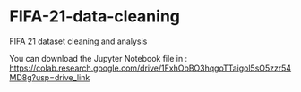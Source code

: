 # FIFA-21-data-cleaning
FIFA 21 dataset cleaning and analysis

You can download the Jupyter Notebook file in : https://colab.research.google.com/drive/1FxhObBO3hqgoTTaigol5sO5zzr54MD8g?usp=drive_link
